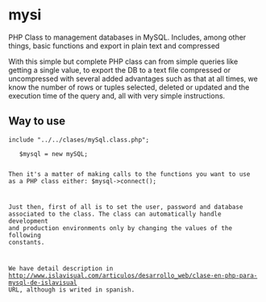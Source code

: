 mysi
====

PHP Class to management databases in MySQL. Includes, among other things, basic functions and export in plain text and compressed

With this simple but complete PHP class can from simple queries like getting a single value, to export the DB to a text file compressed or uncompressed with several added advantages such as that at all times, we know the number of rows or tuples selected, deleted or updated and the execution time of the query and, all with very simple instructions.

<h2>Way to use</h2>
   <code>include "../../clases/mySql.class.php";<br>
   $mysql = new mySQL;


Then it's a matter of making calls to the functions you want to use as a PHP class either:
   $mysql->connect();

Just then, first of all is to set the user, password and database associated to the class. The class can automatically handle development and production environments only by changing the values of the following constants.

We have detail description in http://www.islavisual.com/articulos/desarrollo_web/clase-en-php-para-mysql-de-islavisual URL, although is writed in spanish.
